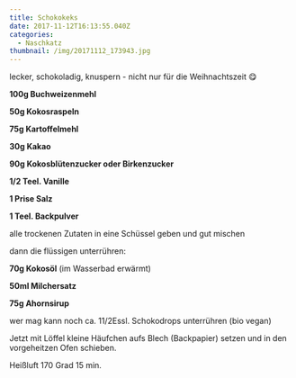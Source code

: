 ```yaml
---
title: Schokokeks
date: 2017-11-12T16:13:55.040Z
categories:
  - Naschkatz
thumbnail: /img/20171112_173943.jpg
---
```

lecker, schokoladig, knuspern - nicht nur für die Weihnachtszeit 😋 

**100g Buchweizenmehl**

**50g Kokosraspeln**

**75g Kartoffelmehl**

**30g Kakao**

**90g Kokosblütenzucker oder Birkenzucker**

**1/2 Teel. Vanille**

**1 Prise Salz**

**1 Teel. Backpulver**

alle trockenen Zutaten in eine Schüssel geben und gut mischen

dann die flüssigen unterrühren:

**70g Kokosöl** (im Wasserbad erwärmt)

**50ml Milchersatz**

**75g Ahornsirup**

wer mag kann noch ca. 11/2Essl. Schokodrops unterrühren (bio vegan) 

Jetzt mit  Löffel kleine Häufchen aufs Blech (Backpapier) setzen und in den vorgeheitzen Ofen  schieben.

Heißluft 170 Grad  15 min.
